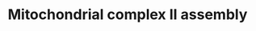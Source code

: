 ---
annotations:
- id: PW:0001059
  parent: classic metabolic pathway
  type: Pathway Ontology
  value: oxidative phosphorylation pathway
- id: PW:0000034
  parent: classic metabolic pathway
  type: Pathway Ontology
  value: electron transport chain pathway
authors:
- Annabaya
- Egonw
- Eweitz
description: 'Complex II or succinate dehydrogenase (quinone) is shared between the
  TCA cycle and the ETC. It has no proton pumping activity. It is composed of four  subunits
  encoded by nDNA. Two subunits are hydrophillic, SDHA and SDHB, and two subunits
  are hydrophobic: SDHC and SDHD. Complex II assembly occurs through the independent
  maturation of these subunits mediated by subunit-specific chaperones.'
last-edited: 2021-05-22
ndex: ed98ee95-8b71-11eb-9e72-0ac135e8bacf
organisms:
- Homo sapiens
redirect_from:
- /index.php/Pathway:WP4920
- /instance/WP4920
- /instance/WP4920_rr117791
revision: r117791
schema-jsonld:
- '@context': https://schema.org/
  '@id': https://wikipathways.github.io/pathways/WP4920.html
  '@type': Dataset
  creator:
    '@type': Organization
    name: WikiPathways
  description: 'Complex II or succinate dehydrogenase (quinone) is shared between
    the TCA cycle and the ETC. It has no proton pumping activity. It is composed of
    four  subunits encoded by nDNA. Two subunits are hydrophillic, SDHA and SDHB,
    and two subunits are hydrophobic: SDHC and SDHD. Complex II assembly occurs through
    the independent maturation of these subunits mediated by subunit-specific chaperones.'
  keywords:
  - FAD
  - SDHA
  - SDHAF1
  - SDHAF2
  - SDHAF3
  - SDHAF4
  - SDHB
  - SDHC
  - SDHD
  license: CC0
  name: Mitochondrial complex II assembly
seo: CreativeWork
title: Mitochondrial complex II assembly
wpid: WP4920
---